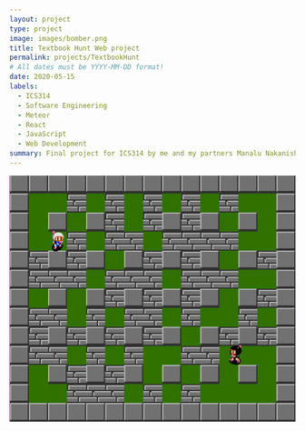 ```yaml
---
layout: project
type: project
image: images/bomber.png
title: Textbook Hunt Web project
permalink: projects/TextbookHunt
# All dates must be YYYY-MM-DD format!
date: 2020-05-15
labels:
  - ICS314
  - Software Engineering
  - Meteor
  - React
  - JavaScript
  - Web Development
summary: Final project for ICS314 by me and my partners Manalu Nakanishi, Shinya Saito, and Ray.  A primitive Bomberman style game developed using the EZ library.
---
```


<img class="ui medium right floated rounded image" src="../images/bomber2.png">

